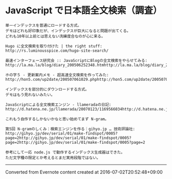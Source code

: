 # JavaScript で日本語全文検索（調査）
```
単一インデックスを普通にロードする方式。
デモはどれも好印象だが、インデックスが巨大になると問題が出てくる。
どれも10年以上前とは思えない洗練度合なのが心に来る。

Hugo に全文検索を取り付けた | the right stuff:
http://rs.luminousspice.com/hugo-site-search/

最速インターフェース研究会 :: JavaScriptにBlogの全文検索をやらせてみる:
http://la.ma.la/blog/diary_200506252348.htmhttp://la.ma.la/blog/diary_200506252348.htm

ホの字５ - 更新案内メモ - 超高速全文検索を作ってみた:
http://hon5.com/up2date/200507061029.phphttp://hon5.com/up2date/200507061029.phphttp://hon5.com/up2date/200507061029.php

インデックスを部分的にダウンロードする方式。
デモはもう見れないみたい。     

JavaScriptによる全文検索エンジン - llameradaの日記:
http://d.hatena.ne.jp/llamerada/20070123/1169566034http://d.hatena.ne.jp/llamerada/20070123/1169566034http://d.hatena.ne.jp/llamerada/20070123/1169566034

これもう自作するしかないかなと思い始めてまず N-gram。

第5回 N-gramのしくみ：検索エンジンを作る｜gihyo.jp … 技術評論社:
http://gihyo.jp/dev/serial/01/make-findspot/0005?page=2http://gihyo.jp/dev/serial/01/make-findspot/0005?page=2http://gihyo.jp/dev/serial/01/make-findspot/0005?page=2

参考にして一応 node.js で動作するインデックス生成器はできた。
ただ文字種の限定とか考えるとまだ実用段階ではない。
```

------------------------------------------------------------------------

Converted from Evernote content created at 2016-07-02T20:52:48+09:00